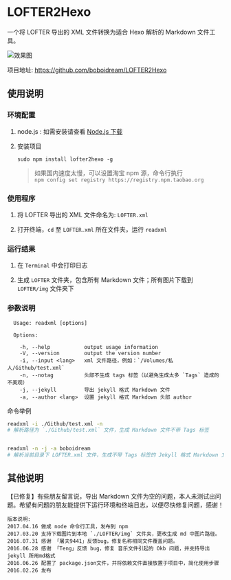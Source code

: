 # LOFTER2Hexo
一个将 LOFTER 导出的 XML 文件转换为适合 Hexo 解析的 Markdown 文件工具。

![效果图](http://7xsmek.com1.z0.glb.clouddn.com/2017-04-16.gif)

项目地址: https://github.com/boboidream/LOFTER2Hexo

## 使用说明

### 环境配置
1. node.js : 如需安装请查看 [Node.js 下载](https://nodejs.org/en/download/)

2. 安装项目

    ```
    sudo npm install lofter2hexo -g
    ```

    > 如果国内速度太慢，可以设置淘宝 npm 源，命令行执行  
    > `npm config set registry https://registry.npm.taobao.org`

### 使用程序

1. 将 LOFTER 导出的 XML 文件命名为: `LOFTER.xml`

2. 打开终端，`cd` 至 `LOFTER.xml` 所在文件夹，运行 `readxml`

### 运行结果

1. 在 `Terminal` 中会打印日志

2. 生成 `LOFTER` 文件夹，包含所有 Markdown 文件；所有图片下载到 `LOFTER/img` 文件夹下

### 参数说明
```
  Usage: readxml [options]

  Options:

    -h, --help           output usage information
    -V, --version        output the version number
    -i, --input <lang>   xml 文件路径，例如：`/Volumes/私人/Github/test.xml`
    -n, --notag          头部不生成 tags 标签（以避免生成太多 `Tags` 造成的不美观）
    -j, --jekyll         导出 jekyll 格式 Markdown 文件
    -a, --author <lang>  设置 jekyll 格式 Markdown 头部 author
```

命令举例
```bash
readxml -i ./Github/test.xml -n 
# 解析路径为 `./Github/test.xml` 文件，生成 Markdown 文件不带 Tags 标签


readxml -n -j -a boboidream 
# 解析当前目录下 LOFTER.xml 文件，生成不带 Tags 标签的 Jekyll 格式 Markdown 文件，头部 author: boboidream
```

## 其他说明
【已修复】有些朋友留言说，导出 Markdown 文件为空的问题，本人未测试出问题。希望有问题的朋友能提供下运行环境和终端日志，以便尽快修复问题，感谢！


```
版本说明:
2017.04.16 做成 node 命令行工具，发布到 npm
2017.03.20 支持下载图片到本地 `./LOFTER/img` 文件夹，更改生成 md 中图片路径。
2016.07.31 感谢 「屠夫9441」反馈bug，修复名称相同文件覆盖问题。
2016.06.28 感谢 「Teng」反馈 bug，修复 音乐文件引起的 Okb 问题，并支持导出 jekyll 所用md格式
2016.06.26 配置了 package.json文件，并将依赖文件直接放置于项目中，简化使用步骤
2016.02.26 发布
```
